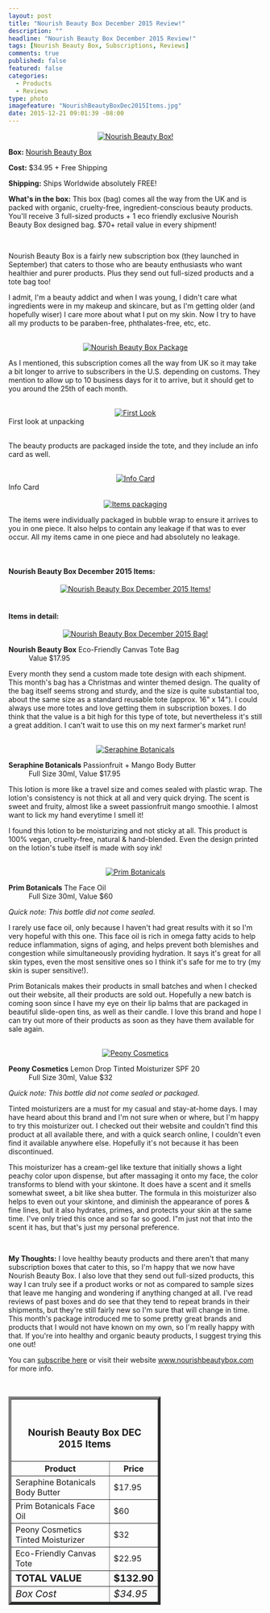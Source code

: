 ```yaml
---
layout: post
title: "Nourish Beauty Box December 2015 Review!"
description: ""
headline: "Nourish Beauty Box December 2015 Review!"
tags: [Nourish Beauty Box, Subscriptions, Reviews]
comments: true
published: false
featured: false
categories: 
  - Products
  - Reviews
type: photo
imagefeature: "NourishBeautyBoxDec2015Items.jpg"
date: 2015-12-21 09:01:39 -08:00
---
```


<center><a href="http://www.nourishbeautybox.com/ac/WHATSUPMAILBOX" target="_blank">
<img src="/images/NourishBeautyBoxLogo.jpg" border="0" style="border:none;max-width:100%;" alt="Nourish Beauty Box!" />
</a></center>

<p><b>Box:</b> <a href="http://www.nourishbeautybox.com/ac/WHATSUPMAILBOX" target="_blank"> Nourish Beauty Box</a></p>
<p><b>Cost:</b> $34.95 + Free Shipping</p>
<p><b>Shipping:</b> Ships Worldwide absolutely FREE!</p>
<p><b>What's in the box:</b> This box (bag) comes all the way from the UK and is packed with organic, cruelty-free, ingredient-conscious beauty products. You'll receive 3 full-sized products + 1 eco friendly exclusive Nourish Beauty Box designed bag. $70+ retail value in every shipment!</p>
<br>

<p>Nourish Beauty Box is a fairly new subscription box (they launched in September) that caters to those who are beauty enthusiasts who want healthier and purer products. Plus they send out full-sized products and a tote bag too!</p>

<p>I admit, I'm a beauty addict and when I was young, I didn't care what ingredients were in my makeup and skincare, but as I'm getting older (and hopefully wiser) I care more about what I put on my skin. Now I try to have all my products to be paraben-free, phthalates-free, etc, etc.</p>

<br>

<center><a href="http://www.nourishbeautybox.com/ac/WHATSUPMAILBOX" target="_blank">
<img src="/images/NourishBeautyBoxDec2015Package.jpg" border="0" style="border:none;max-width:100%;" alt="Nourish Beauty Box Package" />
</a></center>

<p>As I mentioned, this subscription comes all the way from UK so it may take a bit longer to arrive to subscribers in the U.S. depending on customs. They mention to allow up to 10 business days for it to arrive, but it should get to you around the 25th of each month.</p>

<br>

<center><a href="http://www.nourishbeautybox.com/ac/WHATSUPMAILBOX" target="_blank">
<img src="/images/NourishBeautyBoxDec2015OpenPackage.jpg" border="0" style="border:none;max-width:100%;" alt="First Look" />
</a></center>
<figcaption>First look at unpacking</figcaption>

<br>

<p>The beauty products are packaged inside the tote, and they include an info card as well.</p>

<br>

<center><a href="http://www.nourishbeautybox.com/ac/WHATSUPMAILBOX" target="_blank">
<img src="/images/NourishBeautyBoxDec2015Info.jpg" border="0" style="border:none;max-width:100%;" alt="Info Card" />
</a></center>
<figcaption>Info Card</figcaption>

<br>

<center><a href="http://www.nourishbeautybox.com/ac/WHATSUPMAILBOX" target="_blank">
<img src="/images/NourishBeautyBoxDec2015Items2.jpg" border="0" style="border:none;max-width:100%;" alt="Items packaging" />
</a></center>

<p>The items were individually packaged in bubble wrap to ensure it arrives to you in one piece. It also helps to contain any leakage if that was to ever occur. All my items came in one piece and had absolutely no leakage.</p>

<br>

<H4>Nourish Beauty Box December 2015 Items:</H4>
<center><a href="http://www.nourishbeautybox.com/ac/WHATSUPMAILBOX" target="_blank">
<img src="/images/NourishBeautyBoxDec2015Items.jpg" border="0" style="border:none;max-width:100%;" alt="Nourish Beauty Box December 2015 Items!" />
</a></center>

<br>

<H4>Items in detail:</H4>
<center><a href="http://www.nourishbeautybox.com/ac/WHATSUPMAILBOX" target="_blank">
<img src="/images/NourishBeautyBoxDec2015Bag.jpg" border="0" style="border:none;max-width:100%;" alt="Nourish Beauty Box December 2015 Bag!" />
</a></center>

<DL>
<DT><b>Nourish Beauty Box</b> Eco-Friendly Canvas Tote Bag</DT>
<DD>Value $17.95</DD>
</DL>

<p>Every month they send a custom made tote design with each shipment. This month's bag has a Christmas and winter themed design. The quality of the bag itself seems strong and sturdy, and the size is quite substantial too, about the same size as a standard reusable tote (approx. 16" x 14"). I could always use more totes and love getting them in subscription boxes. I do think that the value is a bit high for this type of tote, but nevertheless it's still a great addition. I can't wait to use this on my next farmer's market run!</p>

<br>

<center><a href="http://www.nourishbeautybox.com/ac/WHATSUPMAILBOX" target="_blank">
<img src="/images/NourishBeautyBoxDec2015SeraphineBotanicals.jpg" border="0" style="border:none;max-width:100%;" alt="Seraphine Botanicals" />
</a></center>

<DL>
<DT><b>Seraphine Botanicals</b> Passionfruit + Mango Body Butter</DT>
<DD>Full Size 30ml, Value $17.95</DD>
</DL>

<p>This lotion is more like a travel size and comes sealed with plastic wrap. The lotion's consistency is not thick at all and very quick drying. The scent is sweet and fruity, almost like a sweet passionfruit mango smoothie. I almost want to lick my hand everytime I smell it!</p>

<p>I found this lotion to be moisturizing and not sticky at all. This product is 100% vegan, cruelty-free, natural & hand-blended. Even the design printed on the lotion's tube itself is made with soy ink!</p>

<br>

<center><a href="http://www.nourishbeautybox.com/ac/WHATSUPMAILBOX" target="_blank">
<img src="/images/NourishBeautyBoxDec2015PrimBotanicals.jpg" border="0" style="border:none;max-width:100%;" alt="Prim Botanicals" />
</a></center>

<DL>
<DT><b>Prim Botanicals</b> The Face Oil</DT>
<DD>Full Size 30ml, Value $60</DD>
</DL>

<p><i>Quick note: This bottle did not come sealed.</i></p>

<p>I rarely use face oil, only because I haven't had great results with it so I'm very hopeful with this one. This face oil is rich in omega fatty acids to help reduce inflammation, signs of aging, and helps prevent both blemishes and congestion while simultaneously providing hydration. It says it's great for all skin types, even the most sensitive ones so I think it's safe for me to try (my skin is super sensitive!).</p>

<p>Prim Botanicals makes their products in small batches and when I checked out their website, all their products are sold out. Hopefully a new batch is coming soon since I have my eye on their lip balms that are packaged in beautiful slide-open tins, as well as their candle. I love this brand and hope I can try out more of their products as soon as they have them available for sale again.</p>

<br>

<center><a href="http://www.nourishbeautybox.com/ac/WHATSUPMAILBOX" target="_blank">
<img src="/images/NourishBeautyBoxDec2015Peony.jpg" border="0" style="border:none;max-width:100%;" alt="Peony Cosmetics" />
</a></center>

<DL>
<DT><b>Peony Cosmetics</b> Lemon Drop Tinted Moisturizer SPF 20</DT>
<DD>Full Size 30ml, Value $32</DD>
</DL>

<p><i>Quick note: This bottle did not come sealed or packaged.</i></p>

<p>Tinted moisturizers are a must for my casual and stay-at-home days. I may have heard about this brand and I'm not sure when or where, but I'm happy to try this moisturizer out. I checked out their website and couldn't find this product at all available there, and with a quick search online, I couldn't even find it available anywhere else. Hopefully it's not because it has been discontinued.</p>

<p>This moisturizer has a cream-gel like texture that initially shows a light peachy color upon dispense, but after massaging it onto my face, the color transforms to blend with your skintone. It does have a scent and it smells somewhat sweet, a bit like shea butter. The formula in this moisturizer also helps to even out your skintone, and diminish the appearance of pores & fine lines, but it also hydrates, primes, and protects your skin at the same time. I've only tried this once and so far so good. I"m just not that into the scent it has, but that's just my personal preference.</p>

<br>

<p><i class="icon-exclamation-sign"></i><b> My Thoughts:</b> I love healthy beauty products and there aren't that many subscription boxes that cater to this, so I'm happy that we now have Nourish Beauty Box. I also love that they send out full-sized products, this way I can truly see if a product works or not as compared to sample sizes that leave me hanging and wondering if anything changed at all. I've read reviews of past boxes and do see that they tend to repeat brands in their shipments, but they're still fairly new so I'm sure that will change in time. This month's package introduced me to some pretty great brands and products that I would not have known on my own, so I'm really happy with that. If you're into healthy and organic beauty products, I suggest trying this one out!</p>

<p>You can <a href="http://www.nourishbeautybox.com/ac/WHATSUPMAILBOX" target="_blank">subscribe here</a> or visit their website <a href="http://www.nourishbeautybox.com/ac/WHATSUPMAILBOX" target="_blank">www.nourishbeautybox.com</a> for more info.</p>

<br>

<TABLE  BORDER="5" style="width:60%">
   <TR>
      <TH COLSPAN="2">
         <H3><BR><center>Nourish Beauty Box DEC 2015 Items</center></H3>
      </TH>
   </TR>
      <TH>Product</TH>
      <TH>Price</TH>
  <TR>
      <TD>Seraphine Botanicals Body Butter</TD>
      <TD>$17.95</TD>
   </TR>
   <TR>
      <TD>Prim Botanicals Face Oil</TD>
      <TD>$60</TD>
   </TR>
    <TR>
      <TD>Peony Cosmetics Tinted Moisturizer</TD>
      <TD>$32</TD>
   </TR>
    <TR>
      <TD>Eco-Friendly Canvas Tote</TD>
      <TD>$22.95</TD>
   </TR>
   <TR>
      <TD><b><big>TOTAL VALUE</big></b></TD>
      <TD><b><big>$132.90</big></b></TD>
   </TR>
   <TR>
      <TD><i><big>Box Cost</big></i></TD>
      <TD><i><big>$34.95</big></i></TD>
   </TR>
</TABLE>

